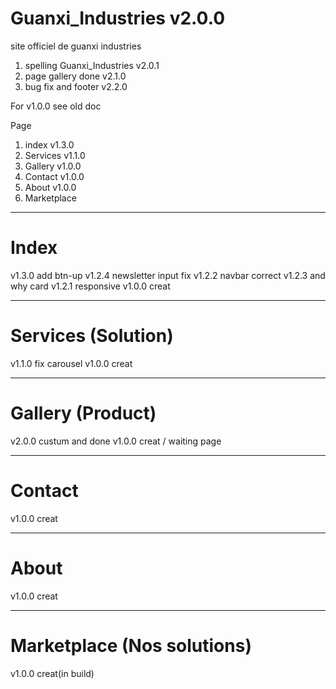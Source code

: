 # Guanxi_Industries v2.0.0
site officiel de guanxi industries 

1. spelling Guanxi_Industries v2.0.1
2. page gallery done v2.1.0
3. bug fix and footer v2.2.0



For v1.0.0 see old doc

Page 

1. index v1.3.0
2. Services v1.1.0
2. Gallery v1.0.0
4. Contact v1.0.0
5. About v1.0.0
6. Marketplace

----------------------------

# Index

v1.3.0 add btn-up
v1.2.4 newsletter input fix
v1.2.2 navbar correct
v1.2.3 and why card
v1.2.1 responsive
v1.0.0 creat

-----------------------------

# Services (Solution)

v1.1.0 fix carousel
v1.0.0 creat

----------------------------

# Gallery (Product)

v2.0.0 custum and done
v1.0.0 creat / waiting page

----------------------------

# Contact

v1.0.0 creat 

----------------------------

# About

v1.0.0 creat

----------------------------

# Marketplace (Nos solutions)

v1.0.0 creat(in build)

